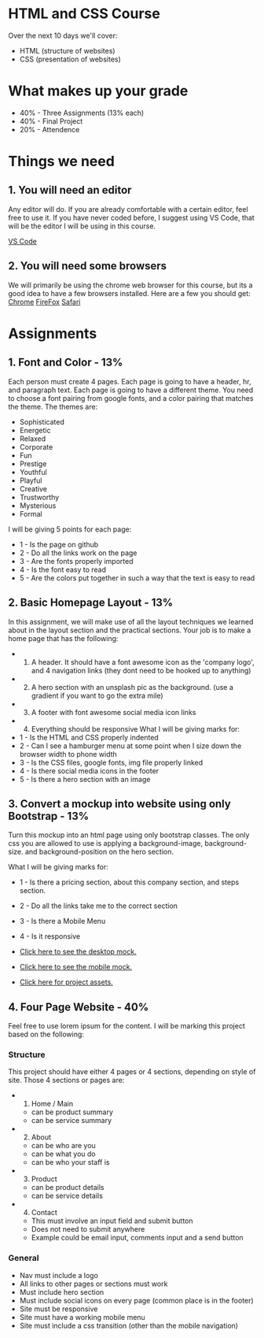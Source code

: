 # HTML and CSS Course

Over the next 10 days we'll cover:
- HTML (structure of websites)
- CSS (presentation of websites)


# What makes up your grade
- 40% - Three Assignments (13% each)
- 40% - Final Project
- 20% - Attendence


# Things we need
## 1. You will need an editor
Any editor will do. If you are already comfortable with a certain editor, feel free to use it. If you have never coded before, I suggest using VS Code, that will be the editor I will be using in this course.

[VS Code](https://code.visualstudio.com/)

## 2. You will need some browsers
We will primarily be using the chrome web browser for this course, but its a good idea to have a few browsers installed. Here are a few you should get:
[Chrome](https://www.google.com/chrome/)
[FireFox](https://www.mozilla.org/en-US/firefox/)
[Safari](https://support.apple.com/downloads/safari)

# Assignments
## 1. Font and Color - 13%
Each person must create 4 pages. Each page is going to have a header, hr, and paragraph text. Each page is going to have a different theme. You need to choose a font pairing from google fonts, and a color pairing that matches the theme. The themes are:

- Sophisticated
- Energetic
- Relaxed
- Corporate
- Fun
- Prestige
- Youthful
- Playful
- Creative
- Trustworthy
- Mysterious
- Formal

I will be giving 5 points for each page:
- 1 - Is the page on github
- 2 - Do all the links work on the page
- 3 - Are the fonts properly imported
- 4 - Is the font easy to read
- 5 - Are the colors put together in such a way that the text is easy to read

## 2. Basic Homepage Layout - 13%
In this assignment, we will make use of all the layout techniques we learned about in the layout section and the practical sections. Your job is to make a home page that has the following:

- 1. A header. It should have a font awesome icon as the 'company logo', and 4 navigation links (they dont need to be hooked up to anything)
- 2. A hero section with an unsplash pic as the background. (use a gradient if you want to go the extra mile)
- 3. A footer with font awesome social media icon links
- 4. Everything should be responsive
What I will be giving marks for:
- 1 - Is the HTML and CSS properly indented
- 2 - Can I see a hamburger menu at some point when I size down the browser width to phone width
- 3 - Is the CSS files, google fonts, img file properly linked
- 4 - Is there social media icons in the footer
- 5 - Is there a hero section with an image

## 3. Convert a mockup into website using only Bootstrap - 13%
Turn this mockup into an html page using only bootstrap classes. The only css you are allowed to use is applying a background-image, background-size. and background-position on the hero section.

What I will be giving marks for:

- 1 - Is there a pricing section, about this company section, and steps section.
- 2 - Do all the links take me to the correct section
- 3 - Is there a Mobile Menu
- 4 - Is it responsive

- [Click here to see the desktop mock.](./assets/assignment3/bootstrap-desktop.png)
- [Click here to see the mobile mock.](./assets/assignment3/bootstrap-mobile.png)
- [Click here for project assets.](./assets/assignment3/bootstrap-assets.zip)

## 4. Four Page Website - 40%
Feel free to use lorem ipsum for the content. I will be marking this project based on the following:

### Structure
This project should have either 4 pages or 4 sections, depending on style of site. Those 4 sections or pages are:
- 1. Home / Main
  - can be product summary
  - can be service summary
- 2. About
  - can be who are you
  - can be what you do
  - can be who your staff is
- 3. Product
  - can be product details
  - can be service details
- 4. Contact
  - This must involve an input field and submit button
  - Does not need to submit anywhere
  - Example could be email input, comments input and a send button
### General
- Nav must include a logo
- All links to other pages or sections must work
- Must include hero section
- Must include social icons on every page (common place is in the footer)
- Site must be responsive
- Site must have a working mobile menu
- Site must include a css transition (other than the mobile navigation)
